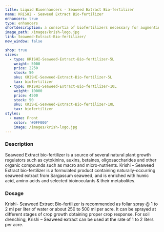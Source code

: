 ```yaml
---
title: Liquid Bioenhancers - Seaweed Extract Bio-fertilizer
name: KRISHI - Seaweed Extract Bio-fertilizer
enhancers: true
type: enhancers
shortdescription: a consortia of biofertilizers necessary for augmenting vegetative growth of mulberry
image_path: /images/krish-logo.jpg
link: Seaweed-Extract-Bio-fertilizer/
new_window: false

shop: true
sizes:
  - type: KRISHI-Seaweed-Extract-Bio-fertilizer-5L
    weight: 5000
    price: 2250
    stock: 50
    sku: KRISHI-Seaweed-Extract-Bio-fertilizer-5L
    tax: biofertilizer
  - type: KRISHI-Seaweed-Extract-Bio-fertilizer-10L
    weight: 10000
    price: 4500
    stock: 50
    sku: KRISHI-Seaweed-Extract-Bio-fertilizer-10L
    tax: biofertilizer
styles:
  - name: Front
    color: '#0FF000'
    image: /images/krish-logo.jpg
---
```

### Description
Seaweed Extract bio-fertilizer is a source of several natural plant growth regulators such
as cytokinins, auxins, betaines, oligosaccharides and other organic compounds such as macro
and micro-nutrients. Krishi – Seaweed Extract bio-fertilizer is a formulated product
containing naturally-occurring seaweed extract from Sargassum seaweed, and is enriched
with humic acid, amino acids and selected bioinoculants & their metabolites.

### Dosage
Krishi- Seaweed Extract Bio-fertilizer is recommended as foliar spray @ 1 to 2 ml per liter of
water or about 250 to 500 ml per acre. It can be sprayed at different stages of crop growth
obtaining proper crop response. For soil drenching, Krishi – Seaweed extract can be used at
the rate of 1 to 2 liters per acre.
